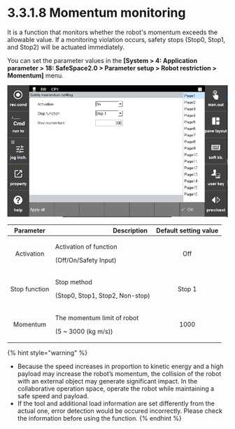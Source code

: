 ﻿# 3.3.1.8 Momentum monitoring

It is a function that monitors whether the robot's momentum exceeds the allowable value. If a monitoring violation occurs, safety stops (Stop0, Stop1, and Stop2) will be actuated immediately.

You can set the parameter values in the **\[System > 4: Application parameter > 18: SafeSpace2.0 > Parameter setup > Robot restriction > Momentum]** menu.

![Window for setting momentum monitoring parameters](../../../_assets/momentum.png)

| **Parameter** | 　　　　　　　　　**Description**                                                  |  **Default setting value** |
| :------: | ---------------------------------------------------------------- | :---------: |
| Activation | <p>Activation of function</p><p>(Off/On/Safety Input)</p> |   Off  |
| Stop function |   <p>Stop method</p><p>(Stop0, Stop1, Stop2, Non-stop)</p>  | Stop 1 |
| Momentum |   <p>The momentum limit of robot</p><p>(5 ~ 3000 (kg m/s))</p>  | 1000 |

{% hint style="warning" %}
* Because the speed increases in proportion to kinetic energy and a high payload may increase the robot’s momentum, the collision of the robot with an external object may generate significant impact. In the collaborative operation space, operate the robot while maintaining a safe speed and payload.
* If the tool and additional load information are set differently from the actual one, error detection would be occured incorrectly. Please check the information before using the function.
{% endhint %}
